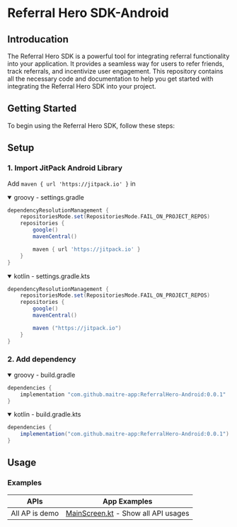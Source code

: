 Referral Hero SDK-Android
==================
## Introducation

The Referral Hero SDK is a powerful tool for integrating referral functionality into your application. It provides a seamless way for users to refer friends, track referrals, and incentivize user engagement. This repository contains all the necessary code and documentation to help you get started with integrating the Referral Hero SDK into your project.

## Getting Started

To begin using the Referral Hero SDK, follow these steps:

## Setup
### 1. Import JitPack Android Library
Add `maven { url 'https://jitpack.io' }` in
<details open>
  <summary>groovy - settings.gradle</summary>

```gradle
dependencyResolutionManagement {
    repositoriesMode.set(RepositoriesMode.FAIL_ON_PROJECT_REPOS)
    repositories {
        google()
        mavenCentral()

        maven { url 'https://jitpack.io' }
    }
}
```
</details>

<details open>
  <summary>kotlin - settings.gradle.kts</summary>

```gradle
dependencyResolutionManagement {
    repositoriesMode.set(RepositoriesMode.FAIL_ON_PROJECT_REPOS)
    repositories {
        google()
        mavenCentral()

        maven ("https://jitpack.io")
    }
}
```
</details>

### 2. Add dependency
<details open>
  <summary>groovy - build.gradle</summary>

```gradle
dependencies {
    implementation "com.github.maitre-app:ReferralHero-Android:0.0.1"
}
```
</details>
<details open>
  <summary>kotlin - build.gradle.kts</summary>

```gradle
dependencies {
    implementation("com.github.maitre-app:ReferralHero-Android:0.0.1")
}
```
</details>

## Usage

### Examples
| APIs | App Examples |
| --- | --- |
| All AP is demo | [MainScreen.kt](https://github.com/maitre-app/ReferralHero-Android/blob/master/app/src/main/java/com/example/referralsdk/MainActivity.kt) - Show all API usages|
